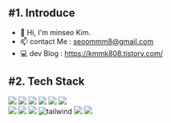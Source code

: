 ## #1. Introduce
- 👋 Hi, I'm minseo Kim.
- 📫 contact Me : seoommm8@gmail.com
- 💻 dev Blog : https://kmmk808.tistory.com/

  
## #2. Tech Stack
<span>
<img src="https://img.shields.io/badge/HTML5-E34F26?style=for-the-badge&logo=html5&logoColor=white"/>
<img src="https://img.shields.io/badge/CSS3-FF9933?style=for-the-badge&logo=CSS3&logoColor=white">
<img src="https://img.shields.io/badge/javascript-F7DF1E?style=for-the-badge&logo=javascript&logoColor=white"> 
<img src="https://img.shields.io/badge/TypeScript-007ACC?style=for-the-badge&logo=typescript&logoColor=white"> 
<img src="https://img.shields.io/badge/react-61DAFB?style=for-the-badge&logo=react&logoColor=white">
<img src="https://img.shields.io/badge/Next.js-000000?style=for-the-badge&logo=Next.js&logoColor=white"><br/>
<img src="https://img.shields.io/badge/Recoil-3578E5?style=for-the-badge&logo=recoil&logoColor=white" />
<img src="https://img.shields.io/badge/Styled Components-DB7093.svg?&style=for-the-badge&logo=styled-components&logoColor=white"/>
<img src="https://img.shields.io/badge/Emotion-D36AC2?style=for-the-badge&logo=npm&logoColor=white"/>
  <img src="https://img.shields.io/badge/Tailwind%20CSS-06B6D4?style=for-the-badge&logo=Tailwind%20CSS&logoColor=white" alt="tailwind" />
<img src="https://img.shields.io/badge/react--querty-ff4154.svg?style=for-the-badge&logo=react-query&logoColor=white">
<img src="https://img.shields.io/badge/SWR-000000?style=for-the-badge&logo=swr&logoColor=white">
</span>
